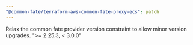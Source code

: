 ```yaml
---
"@common-fate/terraform-aws-common-fate-proxy-ecs": patch
---
```


Relax the common fate provider version constraint to allow minor version upgrades. ">= 2.25.3, < 3.0.0"
